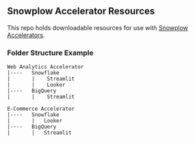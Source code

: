 ## Snowplow Accelerator Resources

This repo holds downloadable resources for use with [Snowplow Accelerators](https://snowplow.io/data-product-accelerators/).

### Folder Structure Example
```
Web Analytics Accelerator
|----   Snowflake
|       |    Streamlit
|       |    Looker
|----   BigQuery
|       |    Streamlit

E-Commerce Accelerator
|----   Snowflake
|       |   Looker
|----   BigQuery
|       |   Streamlit

```
